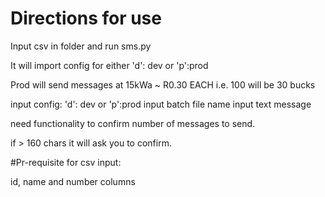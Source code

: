 # Directions for use

Input csv in folder and run sms.py

It will import config for either 'd': dev or 'p':prod

Prod will send messages at 15kWa ~ R0.30 EACH
i.e. 100 will be 30 bucks

input config: 'd': dev or 'p':prod
input batch file name
input text message

$$$$ need functionality to confirm number of messages to send.

if > 160 chars it will ask you to confirm.

#Pr-requisite for csv input:

id, name and number columns


